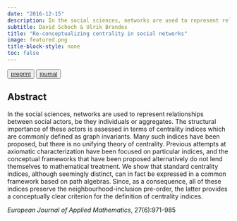 ```yaml
---
date: "2016-12-15"
description: In the social sciences, networks are used to represent relationships between social actors, be they individuals or aggregates. The structural importance of these actors is assessed in terms of centrality indices which are commonly defined as graph invariants. Many such indices have been proposed, but there is no unifying theory of centrality. Previous attempts at axiomatic characterization have been focused on particular indices, and the conceptual frameworks that have been proposed alternatively do not lend themselves to mathematical treatment...
subtitle: David Schoch & Ulrik Brandes
title: "Re-conceptualizing centrality in social networks"
image: featured.png
title-block-style: none
toc: false
---
```


<button type="button" class="btn btn-outline-success"><a href="https://kops.uni-konstanz.de/bitstream/handle/123456789/35817/Schoch_0-370158.pdf?sequence=1">preprint</a></button>
<button type="button" class="btn btn-outline-success"><a href="https://doi.org/10.1017/S0956792516000401">journal</a></button>


## Abstract 
In the social sciences, networks are used to represent relationships between social actors, be they individuals or aggregates. The structural importance of these actors is assessed in terms of centrality indices which are commonly defined as graph invariants. Many such indices have been proposed, but there is no unifying theory of centrality. Previous attempts at axiomatic characterization have been focused on particular indices, and the conceptual frameworks that have been proposed alternatively do not lend themselves to mathematical treatment. We show that standard centrality indices, although seemingly distinct, can in fact be expressed in a common framework based on path algebras. Since, as a consequence, all of these indices preserve the neighbourhood-inclusion pre-order, the latter provides a conceptually clear criterion for the definition of centrality indices.

*European Journal of Applied Mathematics*, 27(6):971-985